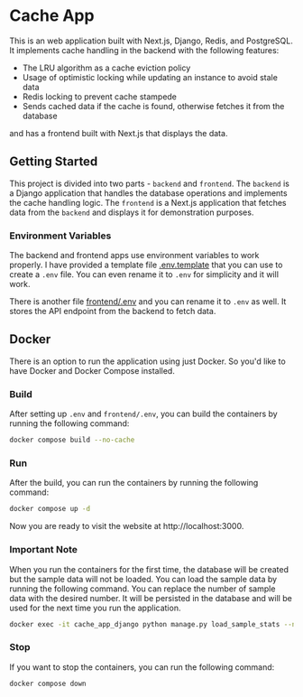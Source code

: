 # Cache App

This is an web application built with Next.js, Django, Redis, and PostgreSQL. It implements 
cache handling in the backend with the following features:

* The LRU algorithm as a cache eviction policy
* Usage of optimistic locking while updating an instance to avoid stale data
* Redis locking to prevent cache stampede
* Sends cached data if the cache is found, otherwise fetches it from the database

and has a frontend built with Next.js that displays the data.

## Getting Started

This project is divided into two parts - `backend` and `frontend`. The `backend` is a Django application that handles the database operations and implements the cache handling logic. The `frontend` is a Next.js application that fetches data from the `backend` and displays it for demonstration purposes.

### Environment Variables

The backend and frontend apps use environment variables to work properly. I have
provided a template file [.env.template](./.env.template) that you can use to create
a `.env` file. You can even rename it to `.env` for simplicity and it will work.

There is another file [frontend/.env](./frontend/.env.template) and you can rename
it to `.env` as well. It stores the API endpoint from the backend to fetch data.

## Docker

There is an option to run the application using just Docker. So you'd like to have Docker and Docker Compose installed.

### Build

After setting up `.env` and `frontend/.env`, you can build the containers by running the following command:

```bash
docker compose build --no-cache
```

### Run

After the build, you can run the containers by running the following command:

```bash
docker compose up -d
```

Now you are ready to visit the website at http://localhost:3000.

### Important Note

When you run the containers for the first time, the database will be created but the sample data will not be loaded. You can load the sample data by running the following command. You can replace the number of sample data with the desired number. It will be persisted in the database and will be used for the next time you run the application.

```bash
docker exec -it cache_app_django python manage.py load_sample_stats --n-sample=16
```

### Stop

If you want to stop the containers, you can run the following command:

```bash
docker compose down
```
